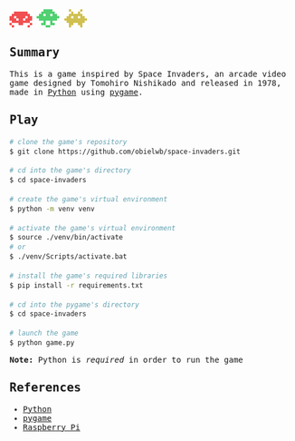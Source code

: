 <samp>
  <div >
    <img src="./space-invaders/graphics/red.png">
    <img src="./space-invaders/graphics/green.png">
    <img src="./space-invaders/graphics/yellow.png">
  <div>
  <h2>Summary</h2>
  <p>
    This is a game inspired by Space Invaders, an arcade video game designed by Tomohiro Nishikado and released in 1978, made in <a href="https://www.python.org/">Python</a> using <a href="https://www.pygame.org/">pygame</a>.
  </p>
  <h2>Play</h2>

  ```bash
  # clone the game's repository
  $ git clone https://github.com/obielwb/space-invaders.git

  # cd into the game's directory
  $ cd space-invaders

  # create the game's virtual environment
  $ python -m venv venv

  # activate the game's virtual environment
  $ source ./venv/bin/activate
  # or
  $ ./venv/Scripts/activate.bat

  # install the game's required libraries
  $ pip install -r requirements.txt

  # cd into the pygame's directory
  $ cd space-invaders

  # launch the game
  $ python game.py
  ```
  <b>Note:</b> Python is <i>required</i> in order to run the game

  <h2>References</h2>
  <ul>
    <li><a href="https://www.python.org/">Python</a></li>
    <li><a href="https://www.pygame.org/">pygame</a></li>
    <li><a href="https://www.raspberrypi.org/">Raspberry Pi</a></li>
  </ul>
  </ul>
</samp>
